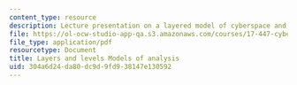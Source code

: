```yaml
---
content_type: resource
description: Lecture presentation on a layered model of cyberspace and levels of analysis.
file: https://ol-ocw-studio-app-qa.s3.amazonaws.com/courses/17-447-cyberpolitics-in-international-relations-theory-methods-policy-fall-2011/304a6d24da80dc9d9fd938147e130592_MIT17_447F11_Week4_slides.pdf
file_type: application/pdf
resourcetype: Document
title: Layers and levels Models of analysis
uid: 304a6d24-da80-dc9d-9fd9-38147e130592
---
```


